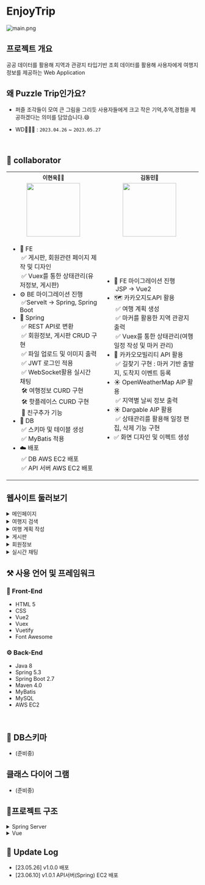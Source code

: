 # EnjoyTrip

![main.png](readmeFile%2Fmain.png)

## 프로젝트 개요

공공 데이터를 활용해 지역과 관광지 타입기반 조회 데이터를 활용해
사용자에게 여행지 정보를 제공하는 Web Application

## 왜 Puzzle Trip인가요?
- 퍼즐 조각들이 모여 큰 그림을 그리듯 사용자들에게 크고 작은 기억,추억,경험을 제공하겠다는 의미를 담았습니다.😄


- WD👨🏻‍💻 : `2023.04.26` ~ `2023.05.27`

<br>

## 🤝 collaborator

<table align="center">
    <tr>
      <th style="text-align: center; font-size : 14px;">이현욱🤴🏻</th>
      <th style="text-align: center; font-size : 14px;">김동민🤝</th>
    </tr>
    <tr>
        <td height="140px" width="300px" align="center"> 
          <a href="https://github.com/Devwooki">
            <img src="https://avatars.githubusercontent.com/u/70623636?v=4" width="140px" /> 
          </a> 
          <br>
        </td>
        <td height="140px" width="300px" align="center">
          <a href="https://github.com/DongMinE">
            <img src="https://avatars.githubusercontent.com/u/91265819?v=4" width="140px" />
          </a>
          <br>
        </td>
    </tr>
    <tr>
      <td>
        <ul>
          <li>👀 FE
            <br>&nbsp;✅ 게시판, 회원관련 페이지 제작 및 디자인
            <br>&nbsp;✅ Vuex를 통한 상태관리(유저정보, 게시판)
          </li>
          <li>⚙️ BE 마이그레이션 진행
            <br>&nbsp;✅Servelt -> Spring, Spring Boot
          </li>
          <li>🍃 Spring
            <br>&nbsp;✅ REST API로 변환
            <br>&nbsp;✅ 회원정보, 게시판 CRUD 구현
            <br>&nbsp;✅ 파일 업로드 및 이미지 출력
            <br>&nbsp;✅ JWT 로그인 적용
            <br>&nbsp;✅ WebSocket활용 실시간 채팅
            <br>&nbsp;🛠️ 여행정보 CURD 구현
            <br>&nbsp;🛠️ 핫플레이스 CURD 구현
            <br>&nbsp;💭 친구추가 기능
          </li>
          <li> 💾 DB
           <br>&nbsp;✅ 스키마 및 테이블 생성
           <br>&nbsp;✅ MyBatis 적용
          </li>
          <li>☁️ 배포
            <br>&nbsp;✅ DB AWS EC2 배포
            <br>&nbsp;✅ API 서버 AWS EC2 배포
          </li>
        </ul>
      </td>
      <td>
        <ul>
          <li>👀 FE 마이그레이션 진행
            <br>&nbsp;JSP -> Vue2
          </li>
          <li>🗺️ 카카오지도API 활용
            <br>&nbsp;✅ 여행 계획 생성
            <br>&nbsp;✅ 마커를 활용한 지역 관광지 출력
            <br>&nbsp;✅ Vuex를 통한 상태관리(여행 일정 작성 및 마커 관리)
            <br>
          </li>
          <li>🚐 카카오모빌리티 API 활용
            <br>&nbsp;✅ 길찾기 구현 : 마커 기반 출발지, 도착지 이벤트 등록
          </li>
          <li>☀️ OpenWeatherMap AIP 활용
            <br>&nbsp;✅ 지역별 날씨 정보 출력
          </li>
          <li>☀ Dargable AIP 활용
            <br>&nbsp;✅ 상태관리를 활용해 일정 편집, 삭제 기능 구현
          </li>
          <li>✅ 화면 디자인 및 이펙트 생성</li>
        </ul>
      </td>
    </tr>
</table>

## 웹사이트 둘러보기

<details>
    <summary>메인페이지</summary>
    
    준비중.. 영상 업로드 예정
</details>

<details>
    <summary>여행지 검색</summary>
    
    준비중.. 영상 업로드 예정
</details>

<details>
    <summary>여행 계획 작성</summary>
    
    준비중.. 영상 업로드 예정
</details>

<details>
    <summary>게시판</summary>
    
    준비중.. 영상 업로드 예정
</details>

<details>
    <summary>회원정보</summary>
    
    준비중.. 영상 업로드 예정
</details>

<details>
    <summary>실시간 채팅</summary>
    
    준비중.. 영상 업로드 예정
</details>

## ⚒️ 사용 언어 및 프레임워크

### 👀 Front-End

- HTML 5
- CSS
- Vue2
- Vuex
- Vuetify
- Font Awesome

### ⚙️ Back-End

- Java 8
- Spring 5.3
- Spring Boot 2.7
- Maven 4.0
- MyBatis
- MySQL
- AWS EC2

<br>

## 💽 DB스키마

- (준비중)

## 클래스 다이어 그램

- (준비중)

## 🦴프로젝트 구조

<details>
<summary>Spring Server</summary>

```
com
 ㄴssafy
   ├─aop
   ㄴ-enjoytrip
     ├─config
     ├─controller
     ├─exception
     ├─interceptor
     ㄴ-model
       ├─attraction
       │ ├─dto
       │ ├─mapper
       │ ㄴ-service
       ├─board
       │ ├─dto
       │ ├─mapper
       │ ㄴ-service
       ├─JWT
       ├─user
       │ ├─dto
       │ ├─mapper
       │ ㄴ-service
       ㄴ─WSChat
         ├─dto
         ├─mapper
         ㄴ-service
```

</details>

<details>
<summary>Vue</summary>

```
src
 ├─assets
 │ ├─mainSlice
 │ ㄴ-marker
 ├─components
 │ ├─Attraction
 │ ├─Board
 │ ├─Chat
 │ ㄴ-User
 ├─router
 ├─store
 │ ㄴ-modules
 ├─util
 ㄴ-views
   ├─layout
   ├─main
   ㄴ-user
```

</details>

## 📲 Update Log

- [23.05.26] v1.0.0 배포
- [23.06.10] v1.0.1 API서버(Spring) EC2 배포
